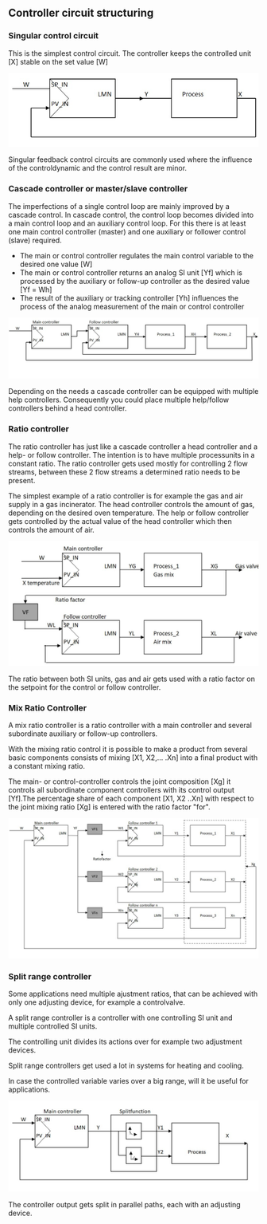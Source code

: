 ## Controller circuit structuring

### Singular control circuit

This is the simplest control circuit. The controller keeps the controlled unit [X] stable on the set value [W]

![Single Circuit Example](../Ad05/Images/SingleCircuitjpg.jpg)


Singular feedback control circuits are commonly used where the influence of the controldynamic and the control result are minor.

### Cascade controller or master/slave controller

The imperfections of a single control loop are mainly improved by a cascade control. In cascade control, the control loop becomes divided into a main control loop and an auxiliary control loop.
For this there is at least one main control controller (master) and one auxiliary or follower control (slave) required.
- The main or control controller regulates the main control variable to the desired one  value [W]
- The main or control controller returns an analog SI unit [Yf]  which is processed by the auxiliary or follow-up controller as the desired value  [Yf = Wh]
- The result of the auxiliary or tracking controller [Yh] influences the process of the  analog measurement of the main or control controller

![Cascade Example](../Ad05/Images/Cascade.jpg)


Depending on the needs a cascade controller can be equipped with multiple help controllers. Consequently you could place multiple help/follow controllers behind a head controller.


### Ratio controller

The ratio controller has just like a cascade controller a head controller and a help- or follow controller. The intention is to have multiple processunits in a constant ratio. The ratio controller gets used mostly for controlling 2 flow streams, between these 2 flow streams a determined ratio needs to be present.

The simplest example of a ratio controller is for example the gas and air supply in a gas incinerator. The head controller controls the amount of gas, depending on the desired oven temperature. The help or follow controller gets controlled by the actual value of the head controller which then controls the amount of air.


![Ratio Example](../Ad05/Images/Ratio.jpg)


The ratio between both SI units, gas and air gets used with a ratio factor on the setpoint for the control or follow controller.


### Mix Ratio Controller

A mix ratio controller is a ratio controller with a main controller and several subordinate auxiliary or follow-up controllers.

With the mixing ratio control it is possible to make a product from several basic components consists of mixing [X1, X2,… .Xn] into a final product with a constant mixing ratio.

The main- or control-controller controls the joint composition [Xg] it controls all subordinate component controllers with its control output [Yf].The percentage share of each component [X1, X2 ..Xn] with respect to the joint mixing ratio [Xg] is entered with the ratio factor "for".

![MixRatio Example](../Ad05/Images/MixRatio.jpg)


### Split range controller

Some applications need multiple ajustment ratios, that can be achieved with only one adjusting device, for example a controlvalve.

A split range controller is a controller with one controlling SI unit and multiple controlled SI units.

The controlling unit divides its actions over for example two adjustment devices.

Split range controllers get used a lot in systems for heating and cooling.

In case the controlled variable varies over a big range, will it be useful for applications.

![Split Range Example](../Ad05/Images/SplitRange.jpg)


The controller output gets split in parallel paths, each with an adjusting device.
